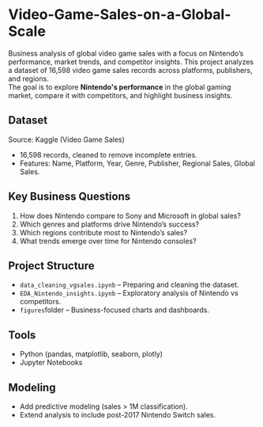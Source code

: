 # Video-Game-Sales-on-a-Global-Scale
Business analysis of global video game sales with a focus on Nintendo’s performance, market trends, and competitor insights.
This project analyzes a dataset of 16,598 video game sales records across platforms, publishers, and regions.  
The goal is to explore **Nintendo's performance** in the global gaming market, compare it with competitors, and highlight business insights.

## Dataset
Source: Kaggle (Video Game Sales)  
- 16,598 records, cleaned to remove incomplete entries.  
- Features: Name, Platform, Year, Genre, Publisher, Regional Sales, Global Sales.  

## Key Business Questions
1. How does Nintendo compare to Sony and Microsoft in global sales?  
2. Which genres and platforms drive Nintendo’s success?  
3. Which regions contribute most to Nintendo’s sales?  
4. What trends emerge over time for Nintendo consoles?  

## Project Structure
- `data_cleaning_vgsales.ipynb` – Preparing and cleaning the dataset.  
- `EDA_Nintendo_insights.ipynb` – Exploratory analysis of Nintendo vs competitors.  
- `figures`folder – Business-focused charts and dashboards.  

## Tools
- Python (pandas, matplotlib, seaborn, plotly)  
- Jupyter Notebooks  

## Modeling
- Add predictive modeling (sales > 1M classification).  
- Extend analysis to include post-2017 Nintendo Switch sales. 
